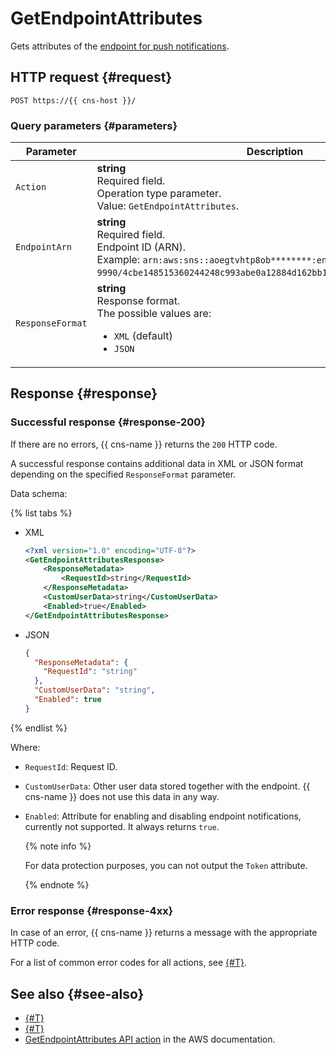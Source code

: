 # GetEndpointAttributes

Gets attributes of the [endpoint for push notifications](../concepts/index.md#mobile-endpoints).

## HTTP request {#request}

```http
POST https://{{ cns-host }}/
```

### Query parameters {#parameters}

Parameter | Description
--- | ---
`Action` | **string**<br/>Required field.<br/>Operation type parameter.<br/>Value: `GetEndpointAttributes`.
`EndpointArn` | **string**<br/>Required field.<br/>Endpoint ID (ARN).<br/>Example: `arn:aws:sns::aoegtvhtp8ob********:endpoint/GCM/test-cns-9990/4cbe148515360244248c993abe0a12884d162bb15e87d6c16bd0c810********`.
`ResponseFormat` | **string**<br/>Response format.<br/>The possible values are:<ul><li>`XML` (default)</li><li>`JSON`</li></ul>

## Response {#response}

### Successful response {#response-200}

If there are no errors, {{ cns-name }} returns the `200` HTTP code.

A successful response contains additional data in XML or JSON format depending on the specified `ResponseFormat` parameter.

Data schema:

{% list tabs %}

- XML

  ```xml
  <?xml version="1.0" encoding="UTF-8"?>
  <GetEndpointAttributesResponse>
	  <ResponseMetadata>
		  <RequestId>string</RequestId>
	  </ResponseMetadata>
	  <CustomUserData>string</CustomUserData>
	  <Enabled>true</Enabled>
  </GetEndpointAttributesResponse>
  ```

- JSON

  ```json
  {
    "ResponseMetadata": {
      "RequestId": "string"
    },
    "CustomUserData": "string",
    "Enabled": true
  }
  ```

{% endlist %}

Where:
* `RequestId`: Request ID.
* `CustomUserData`: Other user data stored together with the endpoint. {{ cns-name }} does not use this data in any way.
* `Enabled`: Attribute for enabling and disabling endpoint notifications, currently not supported. It always returns `true`.

  {% note info %}

  For data protection purposes, you can not output the `Token` attribute.

  {% endnote %}

### Error response {#response-4xx}

In case of an error, {{ cns-name }} returns a message with the appropriate HTTP code.

For a list of common error codes for all actions, see [{#T}](common-errors.md).

## See also {#see-also}

* [{#T}](index.md)
* [{#T}](send-request.md)
* [GetEndpointAttributes API action](https://docs.aws.amazon.com/sns/latest/api/API_GetEndpointAttributes.html) in the AWS documentation.
